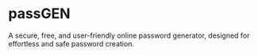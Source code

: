 # passGEN
A secure, free, and user-friendly online password generator, designed for effortless and safe password creation.
